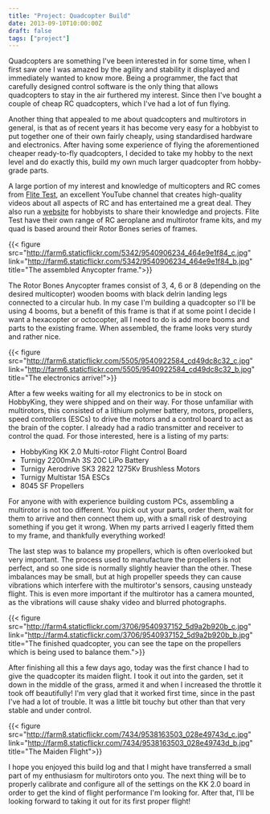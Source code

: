 ```yaml
---
title: "Project: Quadcopter Build"
date: 2013-09-10T10:00:00Z
draft: false
tags: ["project"]
---
```


Quadcopters are something I've been interested in for some time, when I first saw one I was amazed by the agility and stability it displayed and immediately wanted to know more. Being a programmer, the fact that carefully designed control software is the only thing that allows quadcopters to stay in the air furthered my interest. Since then I've bought a couple of cheap RC quadcopters, which I've had a lot of fun flying.

Another thing that appealed to me about quadcopters and multirotors in general, is that as of recent years it has become very easy for a hobbyist to put together one of their own fairly cheaply, using standardised hardware and electronics. After having some experience of flying the aforementioned cheaper ready-to-fly quadcopters, I decided to take my hobby to the next level and do exactly this, build my own much larger quadcopter from hobby-grade parts.

A large portion of my interest and knowledge of multicopters and RC comes from [Flite Test](http://www.youtube.com/user/flitetest/), an excellent YouTube channel that creates high-quality videos about all aspects of RC and has entertained me a great deal. They also run a [website](http://flitetest.com) for hobbyists to share their knowledge and projects. Flite Test have their own range of RC aeroplane and multirotor frame kits, and my quad is based around their Rotor Bones series of frames.

{{< figure src="http://farm6.staticflickr.com/5342/9540906234_464e9e1f84_c.jpg"
           link="http://farm6.staticflickr.com/5342/9540906234_464e9e1f84_b.jpg"
           title="The assembled  Anycopter frame.">}}

The Rotor Bones Anycopter frames consist of 3, 4, 6 or 8 (depending on the desired multicopter) wooden booms with black delrin landing legs connected to a circular hub. In my case I'm building a quadcopter so I'll be using 4 booms, but a benefit of this frame is that if at some point I decide I want a hexacopter or octocopter, all I need to do is add more booms and parts to the existing frame. When assembled, the frame looks very sturdy and rather nice.

{{< figure src="http://farm6.staticflickr.com/5505/9540922584_cd49dc8c32_c.jpg"
           link="http://farm6.staticflickr.com/5505/9540922584_cd49dc8c32_b.jpg"
           title="The electronics arrive!">}}

After a few weeks waiting for all my electronics to be in stock on HobbyKing, they were shipped and on their way. For those unfamiliar with multirotors, this consisted of a lithium polymer battery, motors, propellers, speed controllers (ESCs) to drive the motors and a control board to act as the brain of the copter. I already had a radio transmitter and receiver to control the quad. For those interested, here is a listing of my parts:

*   HobbyKing KK 2.0 Multi-rotor Flight Control Board
*   Turnigy 2200mAh 3S 20C LiPo Battery
*   Turnigy Aerodrive SK3 2822 1275Kv Brushless Motors
*   Turnigy Multistar 15A ESCs
*   8045 SF Propellers

For anyone with with experience building custom PCs, assembling a multirotor is not too different. You pick out your parts, order them, wait for them to arrive and then connect them up, with a small risk of destroying something if you get it wrong. When my parts arrived I eagerly fitted them to my frame, and thankfully everything worked!

The last step was to balance my propellers, which is often overlooked but very important. The process used to manufacture the propellers is not perfect, and so one side is normally slightly heavier than the other. These imbalances may be small, but at high propeller speeds they can cause vibrations which interfere with the multirotor's sensors, causing unsteady flight. This is even more important if the multirotor has a camera mounted, as the vibrations will cause shaky video and blurred photographs.

{{< figure src="http://farm4.staticflickr.com/3706/9540937152_5d9a2b920b_c.jpg"
           link="http://farm4.staticflickr.com/3706/9540937152_5d9a2b920b_b.jpg"
           title="The finished quadcopter, you can see the tape on the propellers which is being used to balance them.">}}

After finishing all this a few days ago, today was the first chance I had to give the quadcopter its maiden flight. I took it out into the garden, set it down in the middle of the grass, armed it and when I increased the throttle it took off beautifully! I'm very glad that it worked first time, since in the past I've had a lot of trouble. It was a little bit touchy but other than that very stable and under control.

{{< figure src="http://farm8.staticflickr.com/7434/9538163503_028e49743d_c.jpg"
           link="http://farm8.staticflickr.com/7434/9538163503_028e49743d_b.jpg"
           title="The Maiden Flight">}}

I hope you enjoyed this build log and that I might have transferred a small part of my enthusiasm for multirotors onto you. The next thing will be to properly calibrate and configure all of the settings on the KK 2.0 board in order to get the kind of flight performance I'm looking for. After that, I'll be looking forward to taking it out for its first proper flight!

